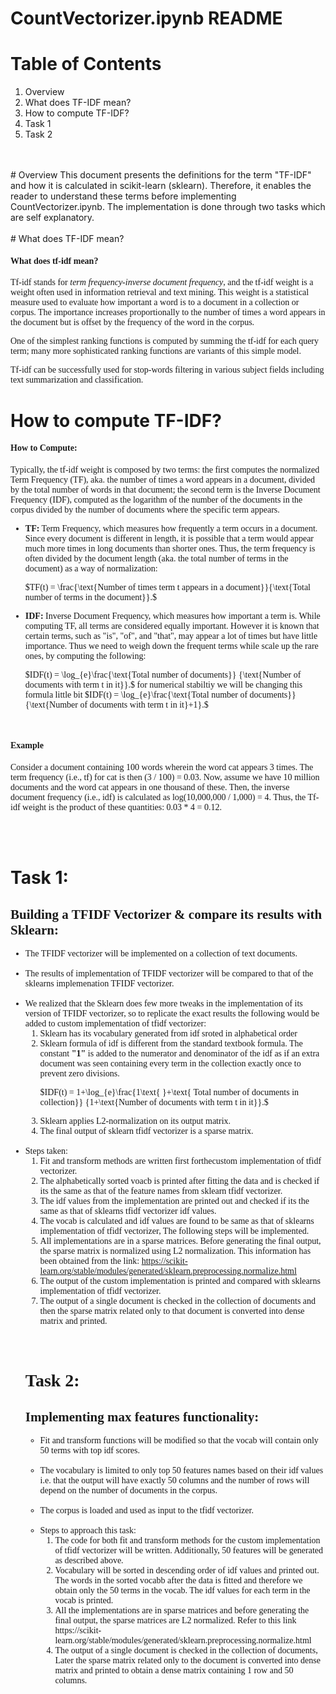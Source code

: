 # CountVectorizer.ipynb README

# Table of Contents
1. Overview
2. What does TF-IDF mean?
3. How to compute TF-IDF?
4. Task 1
5. Task 2
<br>
<br>
# Overview
This document presents the definitions for the term "TF-IDF" and how it is calculated in scikit-learn (sklearn). Therefore, it enables the reader to understand these terms before implementing CountVectorizer.ipynb. The implementation is done through two tasks which are self explanatory. 
<br>
<br>
# What does TF-IDF mean?
<font face='georgia'>
    
   <h4><strong>What does tf-idf mean?</strong></h4>

   <p>    
Tf-idf stands for <em>term frequency-inverse document frequency</em>, and the tf-idf weight is a weight often used in information retrieval and text mining. This weight is a statistical measure used to evaluate how important a word is to a document in a collection or corpus. The importance increases proportionally to the number of times a word appears in the document but is offset by the frequency of the word in the corpus.
</p>
    
   <p>
One of the simplest ranking functions is computed by summing the tf-idf for each query term; many more sophisticated ranking functions are variants of this simple model.
</p>
    
   <p>
Tf-idf can be successfully used for stop-words filtering in various subject fields including text summarization and classification.
</p>
    
</font>


# How to compute TF-IDF?
<font face='georgia'>
    <h4><strong>How to Compute:</strong></h4>

Typically, the tf-idf weight is composed by two terms: the first computes the normalized Term Frequency (TF), aka. the number of times a word appears in a document, divided by the total number of words in that document; the second term is the Inverse Document Frequency (IDF), computed as the logarithm of the number of the documents in the corpus divided by the number of documents where the specific term appears.

 <ul>
    <li>
<strong>TF:</strong> Term Frequency, which measures how frequently a term occurs in a document. Since every document is different in length, it is possible that a term would appear much more times in long documents than shorter ones. Thus, the term frequency is often divided by the document length (aka. the total number of terms in the document) as a way of normalization: <br>

$TF(t) = \frac{\text{Number of times term t appears in a document}}{\text{Total number of terms in the document}}.$
</li>
<li>
<strong>IDF:</strong> Inverse Document Frequency, which measures how important a term is. While computing TF, all terms are considered equally important. However it is known that certain terms, such as "is", "of", and "that", may appear a lot of times but have little importance. Thus we need to weigh down the frequent terms while scale up the rare ones, by computing the following: <br>

$IDF(t) = \log_{e}\frac{\text{Total  number of documents}} {\text{Number of documents with term t in it}}.$
for numerical stabiltiy we will be changing this formula little bit
$IDF(t) = \log_{e}\frac{\text{Total  number of documents}} {\text{Number of documents with term t in it}+1}.$
</li>
</ul>

<br>
<h4><strong>Example</strong></h4>
<p>

Consider a document containing 100 words wherein the word cat appears 3 times. The term frequency (i.e., tf) for cat is then (3 / 100) = 0.03. Now, assume we have 10 million documents and the word cat appears in one thousand of these. Then, the inverse document frequency (i.e., idf) is calculated as log(10,000,000 / 1,000) = 4. Thus, the Tf-idf weight is the product of these quantities: 0.03 * 4 = 0.12.
</p>
</font>
<br>
<br>

# Task 1:
<font face='georgia'>
    <h2><strong>Building a TFIDF Vectorizer & compare its results with Sklearn:</strong></h2>

<ul>
    <li> The TFIDF vectorizer will be implemented on a collection of text documents.</li>
    <br>
    <li> The results of implementation of TFIDF vectorizer will be compared to that of the sklearns implemenation TFIDF vectorizer.</li>
    <br>
    <li> We realized that the Sklearn does few more tweaks in the implementation of its version of TFIDF vectorizer, so to replicate the exact results the following would be added to custom implementation of tfidf vectorizer:
       <ol>
        <li> Sklearn has its vocabulary generated from idf sroted in alphabetical order</li>
        <li> Sklearn formula of idf is different from the standard textbook formula. The constant <strong>"1"</strong> is added to the numerator and denominator of the idf as if an extra document was seen containing every term in the collection exactly once to prevent zero divisions.
            
 $IDF(t) = 1+\log_{e}\frac{1\text{ }+\text{ Total  number of documents in collection}} {1+\text{Number of documents with term t in it}}.$
        </li>
        <li> Sklearn applies L2-normalization on its output matrix.</li>
        <li> The final output of sklearn tfidf vectorizer is a sparse matrix.</li>
    </ol>
    <br>
    <li>Steps taken:
    <ol>
        <li> Fit and transform methods are written first forthecustom implementation of tfidf vectorizer.</li>
        <li> The alphabetically sorted voacb  is printed after fitting the data and is checked if its the same as that of the feature names from sklearn tfidf vectorizer. </li>
        <li> The idf values from the implementation are printed out and checked if its the same as that of sklearns tfidf vectorizer idf values. </li>
        <li> The vocab is calculated and idf values are found to be same as that of sklearns implementation of tfidf vectorizer, The following steps will be implemented. </li>
        <li> All implementations are in a sparse matrices. Before generating the final output, the sparse matrix is normalized using L2 normalization. This information has been obtained from the link: https://scikit-learn.org/stable/modules/generated/sklearn.preprocessing.normalize.html </li>
        <li> The output of the custom implementation is printed and compared with sklearns implementation of tfidf vectorizer.</li>
        <li> The output of a single document is checked in the collection of documents and then the sparse matrix related only to that document is converted into dense matrix and printed.</li>
        </ol>
<br>
<br>

  # Task 2:
  <font face='georgia'>
    <h2><strong>Implementing max features functionality:</strong></h2>

<ul>
    <li> Fit and transform functions will be modified so that the vocab will contain only 50 terms with top idf scores.</li>
    <br>
    <li>The vocabulary is limited to only top 50 features names based on their idf values i.e. that the output will have exactly 50 columns and the number of rows will depend on the number of documents in the corpus.</li>
    <br>
    <li>The corpus is loaded and used as input to the tfidf vectorizer.</li>
    <br>
    <li>Steps to approach this task:
    <ol>
        <li> The code for both fit and transform methods for the custom implementation of tfidf vectorizer will be written. Additionally, 50 features will be generated as described above.</li>
        <li> Vocabulary will be sorted in descending order of idf values and printed out. The words in the sorted vocabb after the data is fitted and therefore we obtain only the 50 terms in the vocab. The idf values for each term in the vocab is printed. </li>
        <li> All the implementations are in sparse matrices and before generating the final output, the sparse matrices are L2 normalized. Refer to this link https://scikit-learn.org/stable/modules/generated/sklearn.preprocessing.normalize.html </li>
        <li> The output of a single document is checked in the collection of documents, Later the sparse matrix related only to the document is converted into dense matrix and printed to obtain a dense matrix containing 1 row and 50 columns. </li>
        </ol>
    </li>
    <br>
   </ul>